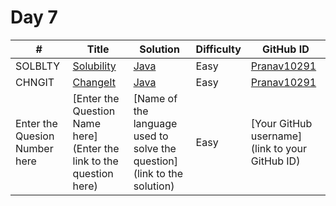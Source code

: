 # Day 7

| # | Title | Solution | Difficulty | GitHub ID |
|---| ----- | -------- | ---------- | --------- |
|SOLBLTY| [Solubility](https://www.codechef.com/problems/SOLBLTY) | [Java](https://github.com/Pranav10291/21-days-of-code/blob/main/Day%2007/Solubility_Pranav10291.java) | Easy | [Pranav10291](https://github.com/Pranav10291) |
|CHNGIT| [ChangeIt](https://www.codechef.com/problems/CHNGIT) | [Java](https://github.com/Pranav10291/21-days-of-code/blob/main/Day%2007/ChangeIt_Pranav10291.java) | Easy | [Pranav10291](https://github.com/Pranav10291) |
| Enter the Quesion Number here | [Enter the Question Name here](Enter the link to the question here) | [Name of the language used to solve the question](link to the solution) | Easy | [Your GitHub username](link to your GitHub ID) |
